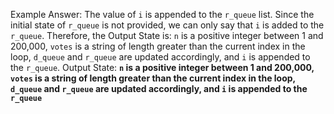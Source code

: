 Example Answer:
The value of `i` is appended to the `r_queue` list. Since the initial state of `r_queue` is not provided, we can only say that `i` is added to the `r_queue`. Therefore, the Output State is: `n` is a positive integer between 1 and 200,000, `votes` is a string of length greater than the current index in the loop, `d_queue` and `r_queue` are updated accordingly, and `i` is appended to the `r_queue`.
Output State: **`n` is a positive integer between 1 and 200,000, `votes` is a string of length greater than the current index in the loop, `d_queue` and `r_queue` are updated accordingly, and `i` is appended to the `r_queue`**